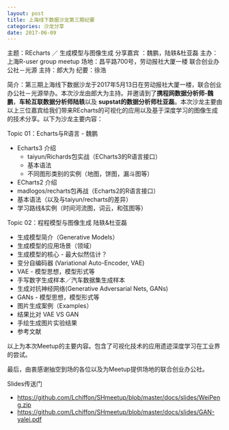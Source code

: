```yaml
---
layout: post
title: 上海线下数据沙龙第三期纪要
categories: 沙龙分享
date: 2017-06-09
---
```



主题：REcharts ／ 生成模型与图像生成
分享嘉宾 ：魏鹏，陆轶&杜亚磊
主办：上海R-user group meetup
场地：昌平路700号，劳动报社大厦一楼 联合创业办公社－光源
主持：郎大为
纪要：徐浩

简介：第三期上海线下数据沙龙于2017年5月13日在劳动报社大厦一楼，联合创业办公社－光源举办。本次沙龙由郎大为主持。并邀请到了**携程网数据分析师-魏鹏**，**车轮互联数据分析师陆轶**以及 **supstat的数据分析师杜亚磊**。本次沙龙主要由以上三位嘉宾给我们带来REcharts的可视化的应用以及基于深度学习的图像生成的技术分享。以下为沙龙主要内容：

Topic 01：Echarts与R语言 - 魏鹏

- Echarts3 介绍
  -	taiyun/Richards包实战（ECharts3的R语言接口）
  -	基本语法
  -	不同图形类别的实例（地图，饼图，漏斗图等）
-	ECharts2 介绍
  -	madlogos/recharts包再战（Echarts2的R语言接口）
  -	基本语法（以及与taiyun/recharts的差异）
  -	学习路线&实例（时间河流图，词云，和弦图等）

Topic 02：程程模型与图像生成 陆轶&杜亚磊

-	生成模型简介（Generative Models）
  -	生成模型的应用场景（领域）
  -	生成模型的核心 - 最大似然估计？
-	变分自编码器 (Variational Auto-Encoder, VAE)
  -	VAE -  模型思想，模型形式等
  -	手写数字生成样本／汽车数据集生成样本
-	生成对抗神经网络(Generative Adversarial Nets, GANs)
  -	GANs - 模型思想，模型形式等
-	图片生成案例（Examples）
  -	结果比对 VAE VS GAN
  -	手绘生成图片实验结果
  -	参考文献

以上为本次Meetup的主要内容。包含了可视化技术的应用遗迹深度学习在工业界的尝试。

最后，由衷感谢抽空到场的各位以及为Meetup提供场地的联合创业办公社。

Slides传送门
- https://github.com/Lchiffon/SHmeetup/blob/master/docs/slides/WeiPeng.zip
- https://github.com/Lchiffon/SHmeetup/blob/master/docs/slides/GAN-yalei.pdf
